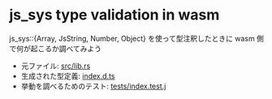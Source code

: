 # js_sys type validation in wasm

js_sys::{Array, JsString, Number, Object} を使って型注釈したときに wasm 側で何が起こるか調べてみよう

- 元ファイル: [src/lib.rs](https://github.com/todays-mitsui/js-sys-type-validation-in-wasm/blob/master/src/lib.rs)
- 生成された型定義: [index.d.ts](https://github.com/todays-mitsui/js-sys-type-validation-in-wasm/blob/master/pkg/index.d.ts)
- 挙動を調べるためのテスト: [tests/index.test.j](https://github.com/todays-mitsui/js-sys-type-validation-in-wasm/blob/master/tests/index.test.js)
